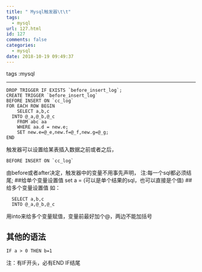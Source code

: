 ```yaml
---
title: " Mysql触发器\t\t"
tags:
  - mysql
url: 127.html
id: 127
comments: false
categories:
  - mysql
date: 2018-10-19 09:49:37
---
```


tags :mysql

* * *

    DROP TRIGGER IF EXISTS `before_insert_log`;
    CREATE TRIGGER `before_insert_log` 
    BEFORE INSERT ON `cc_log`
    FOR EACH ROW BEGIN
        SELECT a,b,c
      INTO @_a,@_b,@_c
        FROM abc aa
        WHERE aa.d = new.e;
        SET new.e=@_e,new.f=@_f,new.g=@_g;
    END
    

触发器可以设置给某表插入数据之前或者之后，

    BEFORE INSERT ON `cc_log`
    

由before或者after决定，触发器中的变量不用事先声明， 注:每一个sql都必须结尾; ##给单个变量设置值 set a = (可以是单个结果的sql，也可以直接是个值) ##给多个变量设置值 如：

      SELECT a,b,c
      INTO @_a,@_b,@_c
    

用into来给多个变量赋值，变量前最好加个@，两边不能加括号

其他的语法
-----

    IF a > 0 THEN b=1
    

注：有IF开头，必有END IF结尾